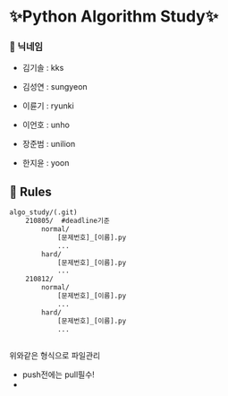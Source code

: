 # &#10024;Python Algorithm Study&#10024;



### &#128204; 닉네임

- 김기솔 : kks

- 김성연 : sungyeon

- 이륜기 : ryunki

- 이언호 : unho

- 장준범 : unilion
- 한지윤 : yoon



## &#128204; Rules

```tex
algo_study/(.git)
	210805/  #deadline기준
		normal/
			[문제번호]_[이름].py
			...
		hard/
			[문제번호]_[이름].py
			...
	210812/
		normal/
			[문제번호]_[이름].py
			...
		hard/
			[문제번호]_[이름].py
			...
	
```

위와같은 형식으로 파일관리

- push전에는 pull필수!
- 



